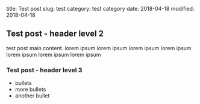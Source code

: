 title: Test post
slug: test
category: test category
date: 2018-04-18
modified: 2018-04-18

## Test post - header level 2
test post main content. lorem ipsum lorem ipsum lorem ipsum lorem ipsum lorem ipsum lorem ipsum lorem ipsum 

### Test post - header level 3
* bullets
* more bullets
* another bullet

